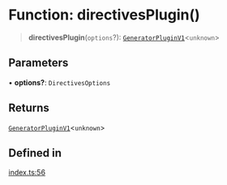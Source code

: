 # Function: directivesPlugin()

> **directivesPlugin**(`options`?): [`GeneratorPluginV1`](../../generator/interfaces/GeneratorPluginV1.md)\<`unknown`\>

## Parameters

• **options?**: `DirectivesOptions`

## Returns

[`GeneratorPluginV1`](../../generator/interfaces/GeneratorPluginV1.md)\<`unknown`\>

## Defined in

[index.ts:56](https://github.com/andreisergiu98/baeta/blob/277f62f15bfdecc05d507a84e60b62e5bc08a747/packages/plugin-directives/index.ts#L56)
